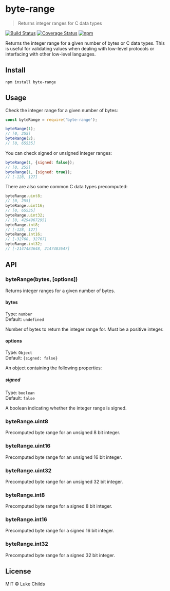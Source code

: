 # byte-range

> Returns integer ranges for C data types

[![Build Status](https://travis-ci.com/lukechilds/byte-range.svg?branch=master)](https://travis-ci.com/lukechilds/byte-range)
[![Coverage Status](https://coveralls.io/repos/github/lukechilds/byte-range/badge.svg?branch=master)](https://coveralls.io/github/lukechilds/byte-range?branch=master)
[![npm](https://img.shields.io/npm/v/byte-range.svg)](https://www.npmjs.com/package/byte-range)

Returns the integer range for a given number of bytes or C data types. This is useful for validating values when dealing with low-level protocols or interfacing with other low-level languages.

## Install

```shell
npm install byte-range
```

## Usage

Check the integer range for a given number of bytes:

```js
const byteRange = require('byte-range');

byteRange(1);
// [0, 255]
byteRange(2);
// [0, 65535]
```

You can check signed or unsigned integer ranges:

```js
byteRange(1, {signed: false});
// [0, 255]
byteRange(1, {signed: true});
// [-128, 127]
```

There are also some common C data types precomputed:

```js
byteRange.uint8;
// [0, 255]
byteRange.uint16;
// [0, 65535]
byteRange.uint32;
// [0, 4294967295]
byteRange.int8;
// [-128, 127]
byteRange.int16;
// [-32768, 32767]
byteRange.int32;
// [-2147483648, 2147483647]
```

## API

### byteRange(bytes, [options])

Returns integer ranges for a given number of bytes.

#### bytes

Type: `number`<br />
Default: `undefined`

Number of bytes to return the integer range for. Must be a positive integer.

#### options

Type: `Object`<br />
Default: `{signed: false}`

An object containing the following properties:

##### signed

Type: `boolean`<br>
Default: `false`

A boolean indicating whether the integer range is signed.

### byteRange.uint8

Precomputed byte range for an unsigned 8 bit integer.

### byteRange.uint16

Precomputed byte range for an unsigned 16 bit integer.

### byteRange.uint32

Precomputed byte range for an unsigned 32 bit integer.

### byteRange.int8

Precomputed byte range for a signed 8 bit integer.

### byteRange.int16

Precomputed byte range for a signed 16 bit integer.

### byteRange.int32

Precomputed byte range for a signed 32 bit integer.

## License

MIT © Luke Childs
